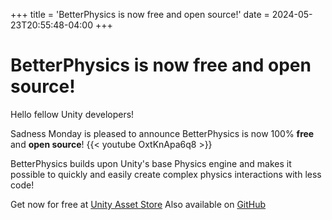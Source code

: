 +++
title = 'BetterPhysics is now free and open source!'
date = 2024-05-23T20:55:48-04:00
+++
# BetterPhysics is now free and open source!

Hello fellow Unity developers!

Sadness Monday is pleased to announce BetterPhysics is now 100% **free** and __open source__!
{{< youtube OxtKnApa6q8 >}}

BetterPhysics builds upon Unity's base Physics engine and makes it possible to quickly and easily create complex physics interactions with less code!

Get now for free at [Unity Asset Store](https://u3d.as/308k)
Also available on [GitHub](https://github.com/SadnessMonday/BetterPhysics?tab=readme-ov-file#betterphysics)
